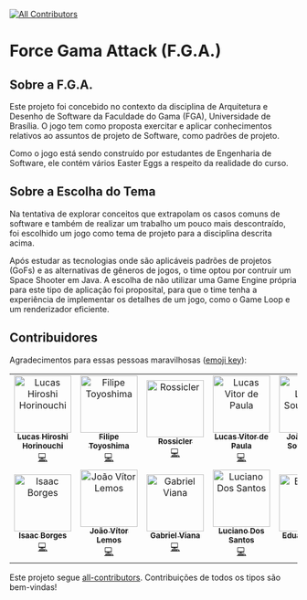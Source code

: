 
[![All Contributors](https://img.shields.io/badge/all_contributors-10-orange.svg?style=flat-square)](#contributors)

# Force Gama Attack (F.G.A.)

## Sobre a F.G.A.

Este projeto foi concebido no contexto da disciplina de Arquitetura e Desenho de Software da Faculdade do Gama (FGA), Universidade de Brasília. O jogo tem como proposta exercitar e aplicar conhecimentos relativos ao assuntos de projeto de Software, como padrões de projeto.

Como o jogo está sendo construído por estudantes de Engenharia de Software, ele contém vários Easter Eggs a respeito da realidade do curso.

## Sobre a Escolha do Tema

Na tentativa de explorar conceitos que extrapolam os casos comuns de software e também de realizar um trabalho um pouco mais descontraído, foi escolhido um jogo como tema de projeto para a disciplina descrita acima.

Após estudar as tecnologias onde são aplicáveis padrões de projetos (GoFs) e as alternativas de gêneros de jogos, o time optou por contruir um Space Shooter em Java. A escolha de não utilizar uma Game Engine própria para este tipo de aplicação foi proposital, para que o time tenha a experiência de implementar os detalhes de um jogo, como o Game Loop e um renderizador eficiente.


## Contribuidores

Agradecimentos para essas pessoas maravilhosas ([emoji key](https://allcontributors.org/docs/en/emoji-key)):

<!-- ALL-CONTRIBUTORS-LIST:START - Do not remove or modify this section -->
<!-- prettier-ignore -->

<table><tr><td align="center"><a href="https://github.com/Hiroshi18"><img src="https://avatars0.githubusercontent.com/u/26282955?v=4" width="100px;" alt="Lucas Hiroshi Horinouchi"/><br /><sub><b>Lucas Hiroshi Horinouchi</b></sub></a><br /><a href="https://github.com/octa-bit/ForceGamaAttack/commits?author=Hiroshi18" title="Code">💻</a></td><td align="center"><a href="https://gitlab.com/filipetoyoshima"><img src="https://avatars3.githubusercontent.com/u/29482983?v=4" width="100px;" alt="Filipe Toyoshima"/><br /><sub><b>Filipe Toyoshima</b></sub></a><br /><a href="https://github.com/octa-bit/ForceGamaAttack/commits?author=filipetoyoshima" title="Code">💻</a></td><td align="center"><a href="https://github.com/rossicler"><img src="https://avatars2.githubusercontent.com/u/29635581?v=4" width="100px;" alt="Rossicler"/><br /><sub><b>Rossicler</b></sub></a><br /><a href="https://github.com/octa-bit/ForceGamaAttack/commits?author=rossicler" title="Code">💻</a></td><td align="center"><a href="https://github.com/Lucas362"><img src="https://avatars1.githubusercontent.com/u/27078392?v=4" width="100px;" alt="Lucas Vitor de Paula"/><br /><sub><b>Lucas Vitor de Paula</b></sub></a><br /><a href="https://github.com/octa-bit/ForceGamaAttack/commits?author=Lucas362" title="Code">💻</a></td><td align="center"><a href="https://github.com/jlucassr"><img src="https://avatars2.githubusercontent.com/u/23347866?v=4" width="100px;" alt="João Lucas Sousa Reis"/><br /><sub><b>João Lucas Sousa Reis</b></sub></a><br /><a href="https://github.com/octa-bit/ForceGamaAttack/commits?author=jlucassr" title="Code">💻</a></td></tr><tr><td align="center"><a href="https://github.com/isaacborges"><img src="https://avatars2.githubusercontent.com/u/4079459?v=4" width="100px;" alt="Isaac Borges"/><br /><sub><b>Isaac Borges</b></sub></a><br /><a href="https://github.com/octa-bit/ForceGamaAttack/commits?author=isaacborges" title="Code">💻</a></td><td align="center"><a href="https://github.com/joaovitorml"><img src="https://avatars3.githubusercontent.com/u/23479533?v=4" width="100px;" alt="João Vítor Lemos"/><br /><sub><b>João Vítor Lemos</b></sub></a><br /><a href="https://github.com/octa-bit/ForceGamaAttack/commits?author=joaovitorml" title="Code">💻</a></td><td align="center"><a href="https://github.com/GabrielDViana"><img src="https://avatars0.githubusercontent.com/u/11458506?v=4" width="100px;" alt="Gabriel Viana"/><br /><sub><b>Gabriel Viana</b></sub></a><br /><a href="https://github.com/octa-bit/ForceGamaAttack/commits?author=GabrielDViana" title="Code">💻</a></td><td align="center"><a href="https://github.com/lucianosz7"><img src="https://avatars3.githubusercontent.com/u/23368207?v=4" width="100px;" alt="Luciano Dos Santos"/><br /><sub><b>Luciano Dos Santos</b></sub></a><br /><a href="https://github.com/octa-bit/ForceGamaAttack/commits?author=lucianosz7" title="Code">💻</a></td><td align="center"><a href="https://github.com/Eduardolimr"><img src="https://avatars2.githubusercontent.com/u/26698993?v=4" width="100px;" alt="Eduardo Lima"/><br /><sub><b>Eduardo Lima</b></sub></a><br /><a href="https://github.com/octa-bit/ForceGamaAttack/commits?author=Eduardolimr" title="Code">💻</a></td></tr></table>

<!-- ALL-CONTRIBUTORS-LIST:END -->

Este projeto segue [all-contributors](https://github.com/all-contributors/all-contributors). Contribuições de todos os tipos são bem-vindas!
